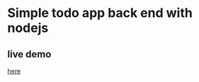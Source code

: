 # Simple todo app back end with nodejs

## live demo
[here](https://todoapp-nodejs-6sst.onrender.com/)